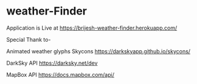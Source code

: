 # weather-Finder
Application is Live at https://brijesh-weather-finder.herokuapp.com/


Special Thank to-

Animated weather glyphs Skycons 
https://darkskyapp.github.io/skycons/

DarkSky API 
https://darksky.net/dev

MapBox API
https://docs.mapbox.com/api/

